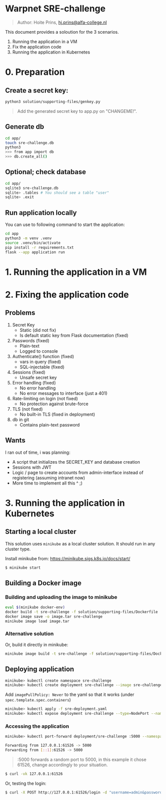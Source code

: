 # Warpnet SRE-challenge
> Author: Hoite Prins, hj.prins@alfa-college.nl

This document provides a soloution for the 3 scenarios.

1. Running the application in a VM
2. Fix the application code
3. Running the application in Kubernetes

# 0. Preparation

## Create a secret key:

```bash
python3 solution/supporting-files/genkey.py
```
> Add the generated secret key to app.py on "CHANGEME!".

## Generate db
```bash
cd app/
touch sre-challenge.db
python3
>>> from app import db
>>> db.create_all()
```

## Optional; check database
```bash
cd app/
sqlite3 sre-challenge.db
sqlite> .tables # You should see a table "user"
sqlite> .exit
```

## Run application locally
You can use to following command to start the application:

```bash
cd app
python3 -m venv .venv
source .venv/bin/activate
pip install -r requirements.txt
flask --app application run
```

# 1. Running the application in a VM

# 2. Fixing the application code

## Problems
1. Secret Key
    - Static (did not fix)
    - Is default static key from Flask documentation (fixed)
2. Passwords (fixed)
    - Plain-text
    - Logged to console
3. Authenticate() function (fixed)
    - vars in query (fixed)
    - SQL-injectable (fixed)
4. Sessions (fixed)
    - Unsafe secret key
5. Error handling (fixed)
    - No error handling
    - No error messages to interface (just a 401)
6. Rate-limiting on login (not fixed)
    - No protection against brute-force
7. TLS (not fixed)
    - No built-in TLS (fixed in deployment)
8. db in git
    - Contains plain-text password

## Wants
I ran out of time, i was planning:
- A script that initializes the SECRET_KEY and database creation
- Sessions with JWT
- Logic / page to create accounts from admin-interface instead of registering (assuming intranet now)
- More time to implement all this ^ ;)

# 3. Running the application in Kubernetes

## Starting a local cluster

This solution uses `minikube` as a local cluster solution. It should run in any cluster type.

Install minikube from: https://minikube.sigs.k8s.io/docs/start/

```bash
$ minikube start
```

## Building a Docker image
### Building and uploading the image to minikube

```bash
eval $(minikube docker-env)
docker build -t sre-challenge -f solution/supporting-files/Dockerfile .
docker image save -o image.tar sre-challenge
minikube image load image.tar
```

### Alternative solution
Or, build it directly in minikube:

```bash
minikube image build -t sre-challenge -f solution/supporting-files/Dockerfile .
```

## Deploying application

```bash
minikube> kubectl create namespace sre-challenge
minikube> kubectl create deployment sre-challenge --image sre-challenge --port 5000 --namespace sre-challenge --dry-run --output yaml > sre-deployment.yaml
```

Add `imagePullPolicy: Never` to the yaml so that it works (under `spec.template.spec.containers`)

```bash
minikube> kubectl apply -f sre-deployment.yaml
minikube> kubectl expose deployment sre-challenge --type=NodePort --namespace sre-challenge
```

### Accessing the application

```bash
minikube> kubectl port-forward deployment/sre-challenge :5000 --namespace sre-challenge

Forwarding from 127.0.0.1:61526 -> 5000
Forwarding from [::1]:61526 -> 5000
```
> :5000 forwards a random port to 5000, in this example it chose 61526, change accordingly to your situation.

```bash
$ curl -vk 127.0.0.1:61526
```

Or, testing the login:

```bash
$ curl -X POST http://127.0.0.1:61526/login -d "username=admin&password=supersecret"
```